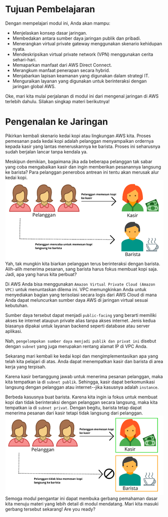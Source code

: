 # Tujuan Pembelajaran
Dengan mempelajari modul ini, Anda akan mampu:

  - Menjelaskan konsep dasar jaringan.
  - Membedakan antara sumber daya jaringan publik dan pribadi.
  - Menerangkan virtual private gateway menggunakan skenario kehidupan nyata.
  - Mendeskripsikan virtual private network (VPN) menggunakan cerita sehari-hari.
  - Memaparkan manfaat dari AWS Direct Connect.
  - Merangkum manfaat penerapan secara hybrid.
  - Menjabarkan lapisan keamanan yang digunakan dalam strategi IT.
  - Menguraikan layanan yang digunakan untuk berinteraksi dengan jaringan global AWS.

Oke, mari kita mulai perjalanan di modul ini dari mengenal jaringan di AWS terlebih dahulu. Silakan singkap materi berikutnya!

# Pengenalan ke Jaringan
Pikirkan kembali skenario kedai kopi atau lingkungan AWS kita. Proses pemesanan pada kedai kopi adalah pelanggan menyampaikan ordernya kepada kasir yang lantas meneruskannya ke barista. Proses ini seharusnya sudah berjalan lancar tanpa kendala ya.

Meskipun demikian, bagaimana jika ada beberapa pelanggan tak sabar yang coba mengabaikan kasir dan ingin memberikan pesanannya langsung ke barista? Para pelanggan penerobos antrean ini tentu akan merusak alur kedai kopi.
<img src="img/kedai.png">
Yah, tak mungkin kita biarkan pelanggan terus berinteraksi dengan barista. Alih-alih menerima pesanan, sang barista harus fokus membuat kopi saja. Jadi, apa yang harus kita perbuat?

Di AWS Anda bisa menggunakan `Amazon Virtual Private Cloud (Amazon VPC)` untuk menuntaskan dilema ini. VPC memungkinkan Anda untuk menyediakan bagian yang terisolasi secara logis dari AWS Cloud di mana Anda dapat meluncurkan sumber daya AWS di jaringan virtual sesuai kebutuhan.

Sumber daya tersebut dapat menjadi `public-facing` yang berarti memiliki akses ke internet ataupun private alias tanpa akses internet. Jenis kedua biasanya dipakai untuk layanan backend seperti database atau server aplikasi.

Nah, `pengelompokan sumber daya menjadi publik dan privat ini` disebut dengan `subnet` yang juga merupakan rentang alamat IP di VPC Anda.

Sekarang mari kembali ke kedai kopi dan mengimplementasikan apa yang telah kita pelajari di atas. Anda dapat menempatkan kasir dan barista di area kerja yang terpisah.

Karena kasir bertanggung jawab untuk menerima pesanan pelanggan, maka kita tempatkan ia di `subnet publik`. Sehingga, kasir dapat berkomunikasi langsung dengan pelanggan atau internet--jika kasusnya adalah `instance`.

Berbeda kasusnya buat barista. Karena kita ingin ia fokus untuk membuat kopi dan tidak berinteraksi dengan pelanggan secara langsung, maka kita tempatkan ia di `subnet privat`. Dengan begitu, barista tetap dapat menerima pesanan dari kasir tetapi tidak langsung dari pelanggan.
<img src="img/kedai1.png">
Semoga modul pengantar ini dapat membuka gerbang pemahaman dasar kita menuju materi yang lebih detail di modul mendatang. Mari kita masuki gerbang tersebut sekarang! Are you ready?
